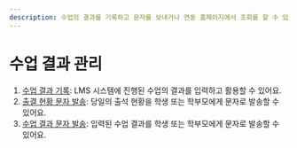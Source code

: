```yaml
---
description: 수업의 결과를 기록하고 문자를 보내거나 연동 홈페이지에서 조회를 할 수 있어요.
---
```


# 수업 결과 관리

1. [수업 결과 기록](input.md): LMS 시스템에 진행된 수업의 결과를 입력하고 활용할 수 있어요.
2. [출결 현황 문자 발송](undefined.md): 당일의 출석 현황을 학생 또는 학부모에게 문자로 발송할 수 있어요.
3. [수업 결과 문자 발송](send-msg.md): 입력된 수업 결과를 학생 또는 학부모에게 문자로 발송할 수 있어요.
